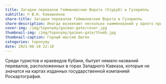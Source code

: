 ```yaml
---
title: Загадки перевалов Геймановские Ворота (Узуруб) и Гузерипль
subtitle: © В.Н. Ковешников
share-title: Загадки перевалов Геймановские Ворота и Гузерипль
share-description: Иногда возникают несколько наименований у одного природного объекта
cover-img: /img/toponymy/gaiman-gate/cover.jpg
thumbnail-img: /img/toponymy/gaiman-gate/thumb.jpg
thumbnail-caption: Горный массив Оштен
categories: toponymy
date: 2021-06-18 22:10
---
```

Среди туристов и краеведов Кубани, бытует немало названий перевалов, расположенных в горах Западного Кавказа, которые не значатся на картах изданных государственной компанией Роскартография.
